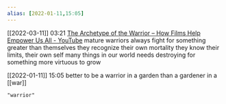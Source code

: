 ```yaml
---
alias: [2022-01-11,15:05]
---
```


[[2022-03-11]] 03:21
[The Archetype of the Warrior – How Films Help Empower Us All - YouTube](https://www.youtube.com/watch?v=UlKuE7jm0WM)
mature warriors always fight for something greater than themselves
they recognize their own mortality
they know their limits, their own self
many things in our world needs destroying for something more virtuous to grow

[[2022-01-11]] 15:05
better to be a warrior in a garden than a gardener in a [[war]]
```query
"warrior"
```
